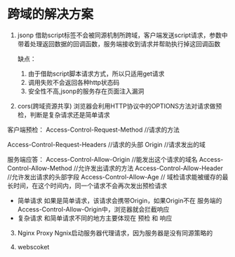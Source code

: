 <!-- 浏览器的同源策略 同域名下运行，不同源不安全 -->

# 跨域的解决方案
1. jsonp
    借助script标签不会被同源机制所跨域，客户端发送script请求，参数中带着处理返回数据的回调函数，服务端接收到请求并帮助执行掉这回调函数

    缺点：
    1. 由于借助script脚本请求方式，所以只适用get请求
    2. 调用失败不会返回各种http状态码
    3. 安全性不高,jsonp的服务存在页面注入漏洞

2. cors(跨域资源共享)
浏览器会利用HTTP协议中的OPTIONS方法对请求做预检，判断是复杂请求还是简单请求

客户端预检：
Access-Control-Request-Method //请求的方法

Access-Control-Request-Headers //请求的头部
Origin   //请求发出的域

服务端应答：
Access-Control-Allow-Origin //能发出这个请求的域名
Access-Control-Allow-Method //允许发出请求的方法
Access-Control-Allow-Header //允许发出请求的头部字段
Access-Control-Allow-Age // 域检请求能被缓存的最长时间，在这个时间内，同一个请求不会再次发出预检请求

- 简单请求
   如果是简单请求，该请求会携带Origin，如果Origin不在
   服务端的Access-Control-Allow-Origin中，浏览器就会拦截响应
- 复杂请求
  和简单请求不同的地方主要体现在 预检 和 响应

3. Nginx Proxy
  Ngnix启动服务器代理请求，因为服务器是没有同源策略的

4. webscoket
    
